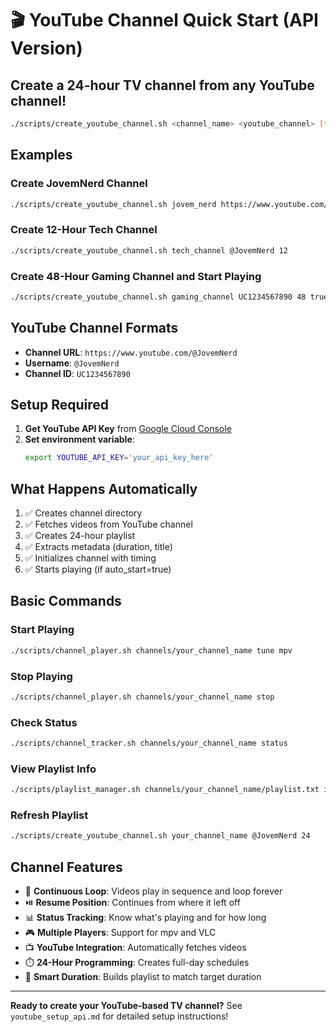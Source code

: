 # 🎬 YouTube Channel Quick Start (API Version)

## Create a 24-hour TV channel from any YouTube channel!

```bash
./scripts/create_youtube_channel.sh <channel_name> <youtube_channel> [target_hours] [auto_start]
```

## Examples

### Create JovemNerd Channel
```bash
./scripts/create_youtube_channel.sh jovem_nerd https://www.youtube.com/@JovemNerd
```

### Create 12-Hour Tech Channel
```bash
./scripts/create_youtube_channel.sh tech_channel @JovemNerd 12
```

### Create 48-Hour Gaming Channel and Start Playing
```bash
./scripts/create_youtube_channel.sh gaming_channel UC1234567890 48 true
```

## YouTube Channel Formats

- **Channel URL**: `https://www.youtube.com/@JovemNerd`
- **Username**: `@JovemNerd`
- **Channel ID**: `UC1234567890`

## Setup Required

1. **Get YouTube API Key** from [Google Cloud Console](https://console.cloud.google.com/apis/credentials)
2. **Set environment variable**:
   ```bash
   export YOUTUBE_API_KEY='your_api_key_here'
   ```

## What Happens Automatically

1. ✅ Creates channel directory
2. ✅ Fetches videos from YouTube channel
3. ✅ Creates 24-hour playlist
4. ✅ Extracts metadata (duration, title)
5. ✅ Initializes channel with timing
6. ✅ Starts playing (if auto_start=true)

## Basic Commands

### Start Playing
```bash
./scripts/channel_player.sh channels/your_channel_name tune mpv
```

### Stop Playing
```bash
./scripts/channel_player.sh channels/your_channel_name stop
```

### Check Status
```bash
./scripts/channel_tracker.sh channels/your_channel_name status
```

### View Playlist Info
```bash
./scripts/playlist_manager.sh channels/your_channel_name/playlist.txt info
```

### Refresh Playlist
```bash
./scripts/create_youtube_channel.sh your_channel_name @JovemNerd 24
```

## Channel Features

- 🔄 **Continuous Loop**: Videos play in sequence and loop forever
- ⏯️ **Resume Position**: Continues from where it left off
- 📊 **Status Tracking**: Know what's playing and for how long
- 🎮 **Multiple Players**: Support for mpv and VLC
- 📺 **YouTube Integration**: Automatically fetches videos
- ⏱️ **24-Hour Programming**: Creates full-day schedules
- 🔀 **Smart Duration**: Builds playlist to match target duration

---

**Ready to create your YouTube-based TV channel?** See `youtube_setup_api.md` for detailed setup instructions!
